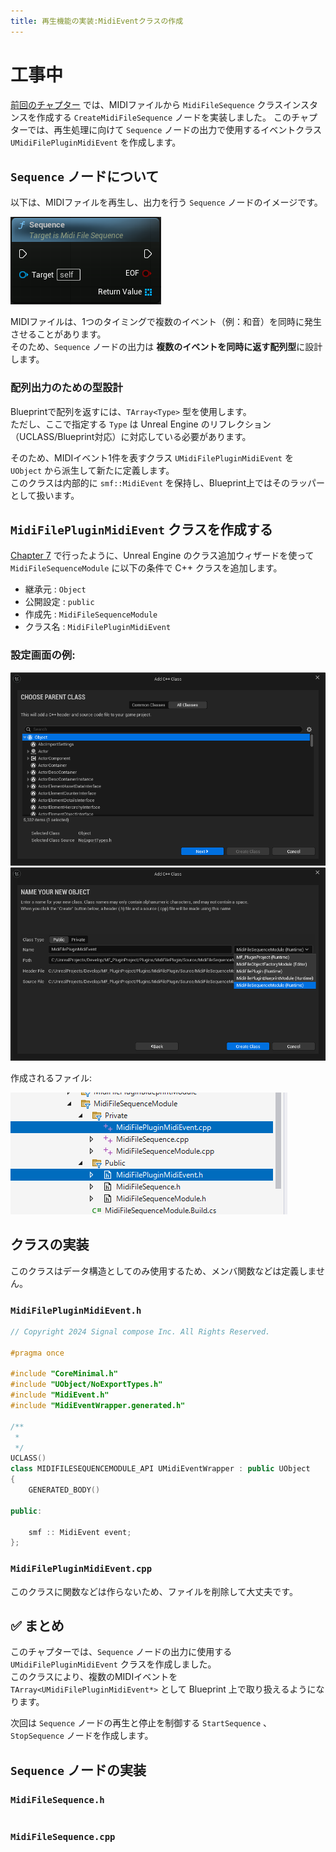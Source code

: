 ```yaml
---
title: 再生機能の実装:MidiEventクラスの作成
---
```


# 工事中

[前回のチャプター](./18) では、MIDIファイルから `MidiFileSequence` クラスインスタンスを作成する `CreateMidiFileSequence` ノードを実装しました。
このチャプターでは、再生処理に向けて `Sequence` ノードの出力で使用するイベントクラス `UMidiFilePluginMidiEvent` を作成します。

## `Sequence` ノードについて

以下は、MIDIファイルを再生し、出力を行う `Sequence` ノードのイメージです。

![Sequence](/images/books/ue_midi_file_plugin/19/01.png)

MIDIファイルは、1つのタイミングで複数のイベント（例：和音）を同時に発生させることがあります。  
そのため、`Sequence` ノードの出力は **複数のイベントを同時に返す配列型**に設計します。

### 配列出力のための型設計

Blueprintで配列を返すには、`TArray<Type>` 型を使用します。  
ただし、ここで指定する `Type` は Unreal Engine のリフレクション（UCLASS/Blueprint対応）に対応している必要があります。

そのため、MIDIイベント1件を表すクラス `UMidiFilePluginMidiEvent` を `UObject` から派生して新たに定義します。  
このクラスは内部的に `smf::MidiEvent` を保持し、Blueprint上ではそのラッパーとして扱います。

## `MidiFilePluginMidiEvent` クラスを作成する

[Chapter 7](./07) で行ったように、Unreal Engine のクラス追加ウィザードを使って `MidiFileSequenceModule` に以下の条件で C++ クラスを追加します。

- 継承元   : `Object`  
- 公開設定 : `public`  
- 作成先   : `MidiFileSequenceModule`  
- クラス名 : `MidiFilePluginMidiEvent`
 
### 設定画面の例:

![継承元の設定](/images/books/ue_midi_file_plugin/19/02.png)
![公開設定、クラス名と作成先の設定](/images/books/ue_midi_file_plugin/19/03.png)

作成されるファイル:

![ファイルの確認](/images/books/ue_midi_file_plugin/19/04.png)


## クラスの実装

このクラスはデータ構造としてのみ使用するため、メンバ関数などは定義しません。

### `MidiFilePluginMidiEvent.h`

```cpp
// Copyright 2024 Signal compose Inc. All Rights Reserved.

#pragma once

#include "CoreMinimal.h"
#include "UObject/NoExportTypes.h"
#include "MidiEvent.h"
#include "MidiEventWrapper.generated.h"

/**
 * 
 */
UCLASS()
class MIDIFILESEQUENCEMODULE_API UMidiEventWrapper : public UObject
{
	GENERATED_BODY()

public:

	smf :: MidiEvent event;
};
```

### `MidiFilePluginMidiEvent.cpp`

このクラスに関数などは作らないため、ファイルを削除して大丈夫です。


## ✅ まとめ

このチャプターでは、`Sequence` ノードの出力に使用する `UMidiFilePluginMidiEvent` クラスを作成しました。  
このクラスにより、複数のMIDIイベントを `TArray<UMidiFilePluginMidiEvent*>` として Blueprint 上で取り扱えるようになります。

次回は `Sequence` ノードの再生と停止を制御する `StartSequence` 、 `StopSequence` ノードを作成します。



## `Sequence` ノードの実装

### `MidiFileSequence.h`

```diff cpp
```

### `MidiFileSequence.cpp`